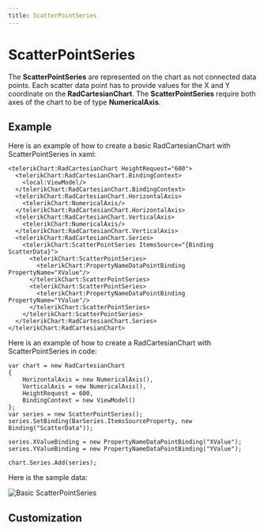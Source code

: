 ```yaml
---
title: ScatterPointSeries
---
```

# ScatterPointSeries #

The **ScatterPointSeries** are represented on the chart as not connected data points. Each scatter data point has to provide values for the X and Y coordinate on the **RadCartesianChart**. The **ScatterPointSeries** require both axes of the chart to be of type **NumericalAxis**.

## Example ##
Here is an example of how to create a basic RadCartesianChart with ScatterPointSeries in xaml:

	<telerikChart:RadCartesianChart HeightRequest="600">
	  <telerikChart:RadCartesianChart.BindingContext>
	    <local:ViewModel/>
	  </telerikChart:RadCartesianChart.BindingContext>
	  <telerikChart:RadCartesianChart.HorizontalAxis>
	    <telerikChart:NumericalAxis/>
	  </telerikChart:RadCartesianChart.HorizontalAxis>
	  <telerikChart:RadCartesianChart.VerticalAxis>
	    <telerikChart:NumericalAxis/>
	  </telerikChart:RadCartesianChart.VerticalAxis>
	  <telerikChart:RadCartesianChart.Series>
	    <telerikChart:ScatterPointSeries ItemsSource="{Binding ScatterData}">
	      <telerikChart:ScatterPointSeries>
	        <telerikChart:PropertyNameDataPointBinding PropertyName="XValue"/>
	      </telerikChart:ScatterPointSeries>
	      <telerikChart:ScatterPointSeries>
	        <telerikChart:PropertyNameDataPointBinding PropertyName="YValue"/>
	      </telerikChart:ScatterPointSeries>
	    </telerikChart:ScatterPointSeries>
	  </telerikChart:RadCartesianChart.Series>
	</telerikChart:RadCartesianChart>

Here is an example of how to create a RadCartesianChart with ScatterPointSeries in code:

	var chart = new RadCartesianChart
	{
	    HorizontalAxis = new NumericalAxis(),
	    VerticalAxis = new NumericalAxis(),
	    HeightRequest = 600,
	    BindingContext = new ViewModel()
	};
	var series = new ScatterPointSeries();
	series.SetBinding(BarSeries.ItemsSourceProperty, new Binding("ScatterData"));
	
	series.XValueBinding = new PropertyNameDataPointBinding("XValue");
	series.YValueBinding = new PropertyNameDataPointBinding("YValue");
	
	chart.Series.Add(series);

Here is the sample data:
	

![Basic ScatterPointSeries]()
## Customization ##
